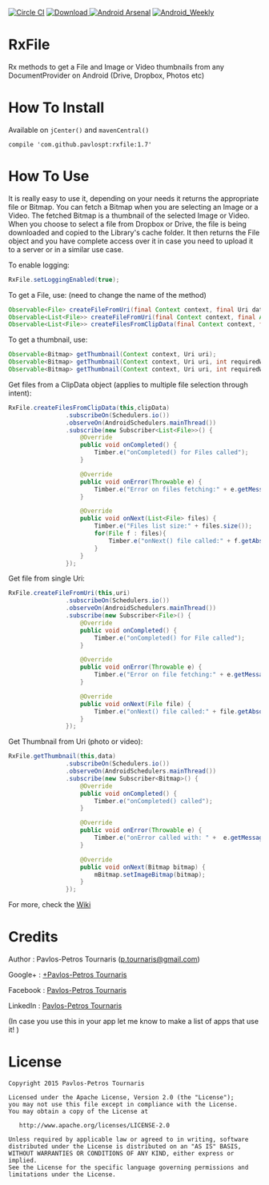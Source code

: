 [![Circle CI](https://circleci.com/gh/pavlospt/RxFile/tree/master.svg?style=svg)](https://circleci.com/gh/pavlospt/RxFile/tree/master)
[ ![Download](https://api.bintray.com/packages/pavlospt/android-libraries/RxFile/images/download.svg) ](https://bintray.com/pavlospt/android-libraries/RxFile/_latestVersion)
[![Android Arsenal](https://img.shields.io/badge/Android%20Arsenal-RxFile-brightgreen.svg?style=flat)](http://android-arsenal.com/details/1/2901)
[![Android_Weekly](https://img.shields.io/badge/Android%20Weekly-RxFile-green.svg)](http://androidweekly.net/issues/issue-183)

# RxFile
Rx methods to get a File and Image or Video thumbnails from any DocumentProvider on Android (Drive, Dropbox, Photos etc)

# How To Install

Available on `jCenter()` and `mavenCentral()`
```
compile 'com.github.pavlospt:rxfile:1.7'
```

# How To Use
It is really easy to use it, depending on your needs it returns the appropriate file or Bitmap. You can fetch a Bitmap when you are selecting an Image or a Video. The fetched Bitmap is a thumbnail of the selected Image or Video. When you choose to select a file from Dropbox or Drive, the file is being downloaded and copied to the Library's cache folder. It then returns the File object and you have complete access over it in case you need to upload it to a server or in a similar use case.

To enable logging:
```java
RxFile.setLoggingEnabled(true);
```

To get a File, use: (need to change the name of the method) 
```java
Observable<File> createFileFromUri(final Context context, final Uri data);
Observable<List<File>> createFileFromUri(final Context context, final ArrayList<Uri> uris);
Observable<List<File>> createFilesFromClipData(final Context context, final ClipData clipData);
```

To get a thumbnail, use:
```java
Observable<Bitmap> getThumbnail(Context context, Uri uri);
Observable<Bitmap> getThumbnail(Context context, Uri uri, int requiredWidth, int requiredHeight);
Observable<Bitmap> getThumbnail(Context context, Uri uri, int requiredWidth, int requiredHeight, int kind);
```

Get files from a ClipData object (applies to multiple file selection through intent):
```java
RxFile.createFilesFromClipData(this,clipData)
                .subscribeOn(Schedulers.io())
                .observeOn(AndroidSchedulers.mainThread())
                .subscribe(new Subscriber<List<File>>() {
                    @Override
                    public void onCompleted() {
                        Timber.e("onCompleted() for Files called");
                    }

                    @Override
                    public void onError(Throwable e) {
                        Timber.e("Error on files fetching:" + e.getMessage());
                    }

                    @Override
                    public void onNext(List<File> files) {
                        Timber.e("Files list size:" + files.size());
                        for(File f : files){
                            Timber.e("onNext() file called:" + f.getAbsolutePath());
                        }
                    }
                });
```
Get file from single Uri:
```java
RxFile.createFileFromUri(this,uri)
                .subscribeOn(Schedulers.io())
                .observeOn(AndroidSchedulers.mainThread())
                .subscribe(new Subscriber<File>() {
                    @Override
                    public void onCompleted() {
                        Timber.e("onCompleted() for File called");
                    }

                    @Override
                    public void onError(Throwable e) {
                        Timber.e("Error on file fetching:" + e.getMessage());
                    }

                    @Override
                    public void onNext(File file) {
                        Timber.e("onNext() file called:" + file.getAbsolutePath());
                    }
                });
```

Get Thumbnail from Uri (photo or video):
```java
RxFile.getThumbnail(this,data)
                .subscribeOn(Schedulers.io())
                .observeOn(AndroidSchedulers.mainThread())
                .subscribe(new Subscriber<Bitmap>() {
                    @Override
                    public void onCompleted() {
                        Timber.e("onCompleted() called");
                    }

                    @Override
                    public void onError(Throwable e) {
                        Timber.e("onError called with: " +  e.getMessage());
                    }

                    @Override
                    public void onNext(Bitmap bitmap) {
                        mBitmap.setImageBitmap(bitmap);
                    }
                });
```

For more, check the [Wiki](https://github.com/pavlospt/RxFile/wiki/Methods) 


Credits
=======
Author : Pavlos-Petros Tournaris (p.tournaris@gmail.com)

Google+ : [+Pavlos-Petros Tournaris](https://plus.google.com/u/0/+PavlosPetrosTournaris/)

Facebook : [Pavlos-Petros Tournaris](https://www.facebook.com/pavlospt)

LinkedIn : [Pavlos-Petros Tournaris](https://www.linkedin.com/pub/pavlos-petros-tournaris/44/abb/218)

(In case you use this in your app let me know to make a list of apps that use it! )

License
=======

    Copyright 2015 Pavlos-Petros Tournaris

    Licensed under the Apache License, Version 2.0 (the "License");
    you may not use this file except in compliance with the License.
    You may obtain a copy of the License at
    
       http://www.apache.org/licenses/LICENSE-2.0
    
    Unless required by applicable law or agreed to in writing, software
    distributed under the License is distributed on an "AS IS" BASIS,
    WITHOUT WARRANTIES OR CONDITIONS OF ANY KIND, either express or implied.
    See the License for the specific language governing permissions and
    limitations under the License.
